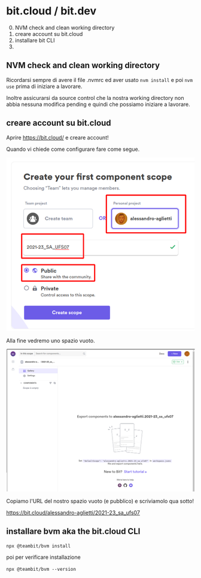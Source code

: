 # bit.cloud / bit.dev

0. NVM check and clean working directory
1. creare account su bit.cloud
2. installare bit CLI
3. 

## NVM check and clean working directory

Ricordarsi sempre di avere il file .nvmrc ed aver usato `nvm install` e poi `nvm use` prima di iniziare a lavorare.

Inoltre assicurarsi da source control che la nostra working directory non abbia nessuna modifica pending e quindi che possiamo iniziare a lavorare.

## creare account su bit.cloud

Aprire https://bit.cloud/ e creare account!

Quando vi chiede come configurare fare come segue.

![bit-cloud-0-new-account](../img/readme/bit-cloud-0-new-account.png)

Alla fine vedremo uno spazio vuoto.

![bit-cloud-1-account-created-landing](../img/readme/bit-cloud-1-account-created-landing.png)

Copiamo l'URL del nostro spazio vuoto (e pubblico) e scriviamolo qua sotto!

https://bit.cloud/alessandro-aglietti/2021-23_sa_ufs07

## installare bvm aka the bit.cloud CLI

`npx @teambit/bvm install`

poi per verificare installazione

`npx @teambit/bvm --version`
